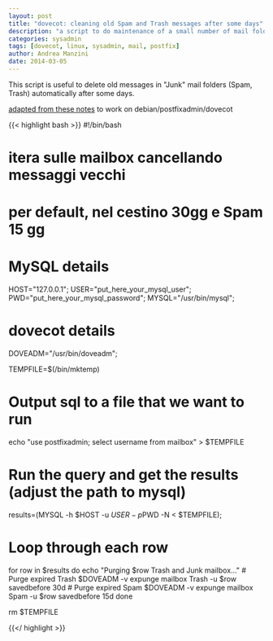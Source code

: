 ```yaml
---
layout: post
title: "dovecot: cleaning old Spam and Trash messages after some days"
description: "a script to do maintenance of a small number of mail folders"
categories: sysadmin 
tags: [dovecot, linux, sysadmin, mail, postfix]
author: Andrea Manzini
date: 2014-03-05
---
```


This script is useful to delete old messages in "Junk" mail folders (Spam, Trash) automatically after some days.

[adapted from these notes](http://notes.sagredo.eu/it/node/123) to work on debian/postfixadmin/dovecot

{{< highlight bash >}}
#!/bin/bash
#
# itera sulle mailbox cancellando messaggi vecchi
# per default, nel cestino 30gg e Spam 15 gg
#

# MySQL details
HOST="127.0.0.1";
USER="put_here_your_mysql_user";
PWD="put_here_your_mysql_password";
MYSQL="/usr/bin/mysql";
# dovecot details
DOVEADM="/usr/bin/doveadm";

TEMPFILE=$(/bin/mktemp)

# Output sql to a file that we want to run
echo "use postfixadmin; select username from mailbox" > $TEMPFILE

# Run the query and get the results (adjust the path to mysql)
results=$($MYSQL -h $HOST -u $USER -p$PWD -N < $TEMPFILE);

# Loop through each row
for row in $results
        do
        echo "Purging $row Trash and Junk mailbox..."
        # Purge expired Trash
        $DOVEADM -v expunge mailbox Trash -u $row savedbefore 30d
        # Purge expired Spam
        $DOVEADM -v expunge mailbox Spam -u $row savedbefore 15d
done

rm $TEMPFILE

{{</ highlight >}}


